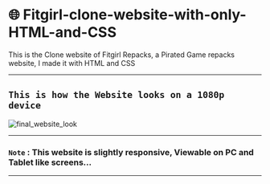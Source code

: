 # 🌐 Fitgirl-clone-website-with-only-HTML-and-CSS
This is the Clone website of Fitgirl Repacks, a Pirated Game repacks website, I made it with HTML and CSS
<hr>

## `This is how the Website looks on a 1080p device`
<img src="https://i.postimg.cc/k49d0F15/Fitgirl-Clone.png" alt="final_website_look">
<hr>

### `Note` : This website is slightly responsive, Viewable on PC and Tablet like screens...
<hr>

